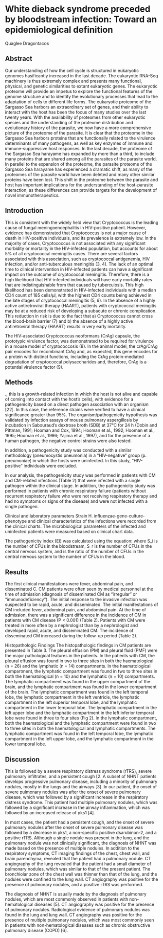 # White dieback syndrome preceded by bloodstream infection: Toward an epidemiological definition
Quaglee Dragontacos


## Abstract
Our understanding of how the cell cycle is structured in eukaryotic genomes hasificantly increased in the last decade. The eukaryotic RNA-Seq machinery is thus extremely complex and presents many functional, physical, and genetic similarities to extant eukaryotic genes. The eukaryotic proteome will provide an impetus to explore the functional features of the genome structure and to identify the evolutionary processes that lead to the adaptation of cells to different life forms. The eukaryotic proteome of the Sargasso Sea harbors an extraordinary set of genes, and their ability to interact with the host has been the focus of many studies over the last twenty years. With the availability of proteomes from other eukaryotic species and the understanding of the proteome distribution and evolutionary history of the parasite, we now have a more comprehensive picture of the proteome of the parasite. It is clear that the proteome in the Sargasso Sea harbors proteins that are functionally related to the virulence determinants of many pathogens, as well as key enzymes of immune and immune-suppressive host responses. In the last decade, the proteome of the Sargasso Sea harayame has expanded by more than a third, to include many proteins that are shared among all the parasites of the parasite world. In parallel to the expansion of the proteome, the parasite proteome of the Sargasso Sea harayame has experienced a dramatic shift, as many of the proteomes of the parasite world have been deleted and many other similar proteins have been lost. This shift in the proteome between the parasite and host has important implications for the understanding of the host-parasite interaction, as these differences can provide targets for the development of novel immunotherapeutics.


## Introduction
 This is consistent with the widely held view that Cryptococcus is the leading cause of fungal meningoencephalitis in HIV-positive patient. However, evidence has demonstrated that Cryptococcus is not a major cause of death in HIV-positive individuals, and its prevalence is extremely low. In the majority of cases, Cryptococcus is not associated with any significant morbidity or mortality in the HIV-infected population, but accounts for about 5% of all cryptococcal meningitis cases. There are several factors associated with this association, such as cryptococcal antigenemia, HIV infection, and/or anti-tuberculous meningitis (3, 4). The lack of an optimal time to clinical intervention in HIV-infected patients can have a significant impact on the outcome of cryptococcal meningitis. Therefore, there is a high likelihood that HIV-infected individuals will have early mortality rates that are indistinguishable from that caused by tuberculosis. This high likelihood has been demonstrated in HIV-infected individuals with a median CD4 count of 185 cells/µl, with the highest CD4 counts being achieved in the late stages of cryptococcal meningitis (5, 6). In the absence of a highly active antiretroviral therapy (HAART), patients with cryptococcal meningitis may be at a reduced risk of developing a subacute or chronic complication. This reduction in risk is due to the fact that a) Cryptococcus cannot cross the blood-brain barrier (7) and b) the absence of a highly active antiretroviral therapy (HAART) results in very early mortality.

The HIV-associated Cryptococcus neoformans (CrAg) capsule, the prototypic virulence factor, was demonstrated to be required for virulence in a mouse model of cryptococcosis (8). In the animal model, the crAg/CrAg pair encodes for recombinant CrAg and, as expected, this gene encodes for a protein with distinct functions, including the CrAg protein-mediated degradation of cryptococcal polysaccharides and, therefore, CrAg is a potential virulence factor (9).


## Methods
., this is a growth-related infection in which the host is not alive and capable of coming into contact with the host’s cells), with evidence for a pathogenicity based on a direct pathogen association with an organism [22]. In this case, the reference strains were verified to have a clinical significance greater than 95%. The organism/pathogenicity hypothesis was validated by infection assays of mouse pulmonary aspergillosis by incubation in Sabouraud’s dextrose broth (SDB) at 37°C for 24 h (Dobin and Pittman, 1991; Hooman and Cox, 1994; Hooman et al., 1992; Hooman et al., 1995; Hooman et al., 1996; Yajima et al., 1997), and for the presence of a human pathogen, the negative control strains were also tested.

In addition, a pathogenicity study was conducted with a similar methodology (pneumocystis pneumonia) in a “HIV-negative” group (p. pneumoniae) in which the hosts were uninfected. In this study, “HIV-positive” individuals were excluded.

In our analysis, the pathogenicity study was performed in patients with CM and CM-related infections (Table 2) that were infected with a single pathogen within the clinical stage. In addition, the pathogenicity study was performed in patients with chronic respiratory failure (patients without recurrent respiratory failure who were not receiving respiratory therapy and had no symptoms or signs of the disease) and were not infected with a single pathogen.

Clinical and laboratory parameters
Strain H. influenzae-gene-culture-phenotype and clinical characteristics of the infections were recorded from the clinical charts. The microbiological parameters of the infected and uninfected patients were measured based on clinical chart data.

The pathogenicity index (EI) was calculated using the equation:  where S_i is the number of CFUs in the bloodstream, S_r is the number of CFUs in the central nervous system, and  is the ratio of the number of CFUs in the central nervous system to the number of CFUs in the blood.


## Results
The first clinical manifestations were fever, abdominal pain, and disseminated C. CM patients were often seen by medical personnel at the time of admission (diagnosis of disseminated CM as “irregular” or “immunodeficiency”). The initial response to the invasive infection was suspected to be rapid, acute, and disseminated. The initial manifestations of CM included fever, abdominal pain, and abdominal pain. At the time of admission, there was a significant difference in the incidence of CM in patients with CM disease (P < 0.001) (Table 2). Patients with CM were treated in more often by a nephrologist than by a nephrologist and developed rapid, acute, and disseminated CM. The incidence of disseminated CM increased during the follow-up period (Table 2).

Histopathologic Findings
The histopathologic findings in CM patients are presented in Table 3. The pleural effusion (PM) and pleural fluid (PMF) were the major pathological features in the patients. In the patients with CM, the pleural effusion was found in two to three sites in both the haematological (n = 26) and the lymphatic (n = 14) compartments. In the haematological compartment, the lymphatic compartment was found in two to three sites in both the haematological (n = 10) and the lymphatic (n = 10) compartments. The lymphatic compartment was found in the upper compartment of the brain, and the lymphatic compartment was found in the lower compartment of the brain. The lymphatic compartment was found in the left temporal lobe, the lymphatic compartment in the left ventricle, the lymphatic compartment in the left superior temporal lobe, and the lymphatic compartment in the lower temporal lobe. The lymphatic compartment in the left upper lobe and the lymphatic compartment in the left inferior temporal lobe were found in three to four sites (Fig 2). In the lymphatic compartment, both the haematological and the lymphatic compartment were found in two to three sites in both the haematological and lymphatic compartments. The lymphatic compartment was found in the left temporal lobe, the lymphatic compartment in the left upper lobe, and the lymphatic compartment in the lower temporal lobe.


## Discussion
This is followed by a severe respiratory distress syndrome (rTRS), severe pulmonary infiltrates, and a persistent cough [2. A subset of NHNT patients develops progressive pulmonary disease, including a minority of pulmonary nodules, mostly in the lungs and the airways [3]. In our patient, the onset of severe pulmonary nodules was after the onset of severe pulmonary disease, which was followed by a significant increase in the respiratory distress syndrome. This patient had multiple pulmonary nodules, which was followed by a significant increase in the airway inflammation, which was followed by an increased release of pks1 [4].

In most cases, the patient had a persistent cough, and the onset of severe pulmonary nodules after the onset of severe pulmonary disease was followed by a decrease in pks1, a non-specific positive dsarubinon-2, and a positive rTRS. Although a single nodule was present in the lung, and the pulmonary nodule was not clinically significant, the diagnosis of NHNT was made based on the presence of multiple nodules. In addition to the respiratory symptoms, CT imaging findings of the chest, chest wall, and brain parenchyma, revealed that the patient had a pulmonary nodule. CT angiography of the lung revealed that the patient had a small diameter of pulmonary nodules, which was similar to that of the present patient. The bronchiolar zone of the chest wall was thinner than that of the lung, and the nodules were confined to the lung wall. CT angiography was positive for the presence of pulmonary nodules, and a positive rTRS was performed.

The diagnosis of NHNT is usually made by the diagnosis of pulmonary nodules, which are most commonly observed in patients with non-hematological diseases [5]. CT angiography was positive for the presence of pulmonary nodules. Radiological evidence of pulmonary nodules was found in the lung and lung wall. CT angiography was positive for the presence of multiple pulmonary nodules, which was most commonly seen in patients with non-hematological diseases such as chronic obstructive pulmonary disease (COPD) [6].
